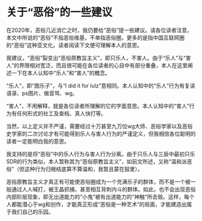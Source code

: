 # 关于“恶俗”的一些建议

在2020年，恶俗几近消亡之时，我仍要给“恶俗”提一些建议。请各位读者注意，本文中所说的“恶俗”不指恶俗维基，不单指恶俗圈，更多的是指中国互联网圈的“恶俗”这种亚文化。读者阅读下文便可理解本人的意思。

我建议，“恶俗”裂变出“恶俗原教旨主义”，即只乐人，不害人。由于“乐人”与“害人”的界限相对宽泛，而且很可能在各位读者的心目中有部分重叠，本人在这里阐述一下在本人认知中“乐人”和“害人”的概念。

“乐人”，即“图乐子”，与“I did it for lulz”意相同。本人认知中的“乐人”行为有复读语录、ps图片、做音骂、wg。

“害人”，不用解释，就是各位读者所理解的它的字面意思。本人认知中的“害人”行为有任何形式的社工及查档、真人快打等。

当然，以上定义并不严谨，需要经过十万甚至九万位wg大师、恶俗学家以及恶俗史学家的二次讨论才有可能得到乐人与害人行为的严谨定义，但我相信各位聪明的读者一定能明白我的意思。

我支持的是将“恶俗”中的乐人行为与害人行为分离。由于只乐人与三辰中最初只乐SDR的行为类似，本人暂称其为“恶俗原教旨主义”，如前文所述，又称“温和派恶俗”（但这种行为归根结底算不算温和，我暂且蒙在鼓里）。

恶俗原教旨主义才真正有可能使恶俗圈成为一个充满乐子的群体，而不是一个被一般通过人人喊打，被王晶抓捕，甚至相互背刺内斗的群体。如此，也不会出现恶俗内部阶层现象，即无出道能力的“小鬼”被有出道能力的“神触”所击毁。这样，每个人都能潜心于wg和创作，才能真正形成“恶俗是一种艺术”的局面，才能建造出属于我们自己的乐园。

